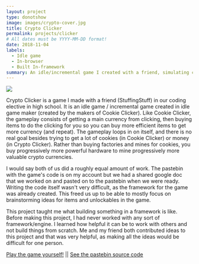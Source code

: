 ```yaml
---
layout: project
type: donotshow
image: images/crypto-cover.jpg
title: Crypto Clicker
permalink: projects/clicker
# All dates must be YYYY-MM-DD format!
date: 2018-11-04
labels:
  - Idle game
  - In-browser
  - Built In-framework
summary: An idle/incremental game I created with a friend, simulating crypto currency mining.
---
```


<img class="ui image" src="{{ site.baseurl }}/images/idle-game.png">

Crypto Clicker is a game I made with a friend (StuffingStuff) in our coding elective in high school. It is an idle game / incremental game created in idle game maker (created by the makers of Cookie Clicker). Like Cookie Clicker, the gameplay consists of getting a main currency from clicking, then buying items to do the clicking for you so you can buy more efficient items to get more currency (and repeat). The gameplay loops in on itself, and there is no real goal besides trying to get a lot of cookies (in Cookie Clicker) or money (in Crypto Clicker). Rather than buying factories and mines for cookies, you buy progressively more powerful hardware to mine progressively more valuable crypto currencies. 

I would say both of us did a roughly equal amount of work. The pastebin with the game's code is on my account but we had a shared google doc that we worked on and pasted on to the pastebin when we were ready. Writing the code itself wasn't very difficult, as the framework for the game was already created. This freed us up to be able to mostly focus on brainstorming ideas for items and unlockables in the game.

This project taught me what building something in a framework is like. Before making this project, I had never worked with any sort of framework/engine. I learned how helpful it can be to work with others and not build things from scratch. Me and my friend both contributed ideas to this project and that was very helpful, as making all the ideas would be difficult for one person. 

[Play the game yourself!](http://orteil.dashnet.org/experiments/idlegamemaker/?game=cLtYXVH0)
||
[See the pastebin source code](https://pastebin.com/cLtYXVH0)
